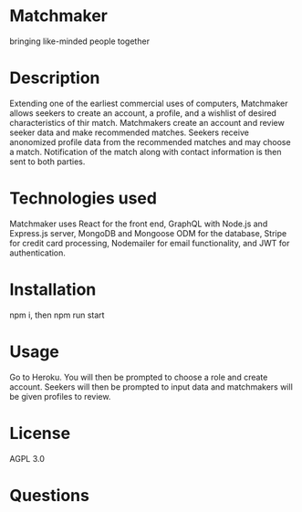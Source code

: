 # Matchmaker
bringing like-minded people together

# Description
Extending one of the earliest commercial uses of computers, Matchmaker allows seekers to create an account, a profile, and a wishlist of desired characteristics of thir match.
Matchmakers create an account and review seeker data and make recommended matches. Seekers receive anonomized profile data from the recommended matches and may choose a match. Notification of the match along with contact information is then sent to both parties.

# Technologies used
Matchmaker uses React for the front end, GraphQL with Node.js and Express.js server, MongoDB and Mongoose ODM for the database, Stripe for credit card processing, Nodemailer for email functionality, and JWT for authentication.

# Installation
npm i, then npm run start

# Usage
Go to Heroku. You will then be prompted to choose a role and create account. Seekers will then be prompted to input data and matchmakers will be given profiles to review.

# License
AGPL 3.0

# Questions

